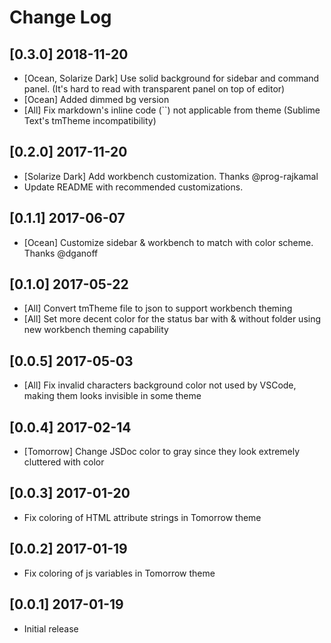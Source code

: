 # Change Log

## [0.3.0] 2018-11-20

- [Ocean, Solarize Dark] Use solid background for sidebar and command panel. (It's hard to read with transparent panel on top of editor)
- [Ocean] Added dimmed bg version
- [All] Fix markdown's inline code (\`\`) not applicable from theme (Sublime Text's tmTheme incompatibility)

## [0.2.0] 2017-11-20

- [Solarize Dark] Add workbench customization. Thanks @prog-rajkamal
- Update README with recommended customizations.

## [0.1.1] 2017-06-07

- [Ocean] Customize sidebar & workbench to match with color scheme. Thanks @dganoff

## [0.1.0] 2017-05-22

- [All] Convert tmTheme file to json to support workbench theming
- [All] Set more decent color for the status bar with & without folder using new workbench theming capability

## [0.0.5] 2017-05-03

- [All] Fix invalid characters background color not used by VSCode, making them looks invisible in some theme

## [0.0.4] 2017-02-14

- [Tomorrow] Change JSDoc color to gray since they look extremely cluttered with color

## [0.0.3] 2017-01-20

- Fix coloring of HTML attribute strings in Tomorrow theme

## [0.0.2] 2017-01-19

- Fix coloring of js variables in Tomorrow theme

## [0.0.1] 2017-01-19

- Initial release
